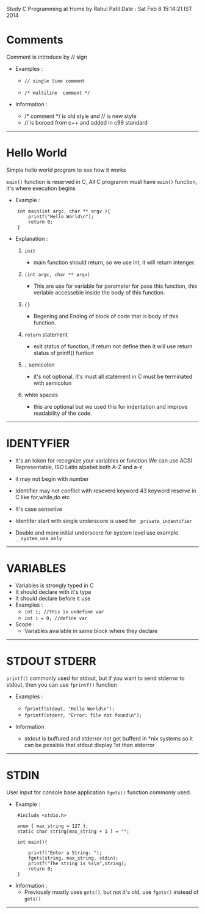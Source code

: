 Study C Programming at Home by Rahul Patil 
Date : Sat Feb  8 15:14:21 IST 2014

# Comments

Comment is introduce by // sign

 - Examples :

	- `// single line comment` 

	- `/* multiline 
	   comment */`

 - Information :
	- /* comment */ is old style and // is new style
	- // is boroed from c++ and added in c99 standard
	
***

# Hello World

Simple hello world program to see how it works

`main()` function is reserved in C, All C programm must have 
`main()` function, it's where execution begins 

 - Example :
````
	int main(int argc, char ** argv ){
		printf("Hello World\n");
		return 0;
	}
````
 - Explanation :
 
	1. `init` 	
		* main function should return, so we use int, it will
	 	  return intenger. 

	2. `(int argc, char ** argv)`

		* This are use for variable for parameter for
		  pass this function, this veriable accesseble 
		  inside the body of this function.

	3. `{}` 	
		* Begening and Ending of block of code 
		  that is body of this function. 

	4. `return` statement 
		* exit status of function, if return not define
		  then it will use return status of printf()
		  funtion

	5. `;` semicolon 
		* it's not optional, it's must 
		  all statement in C must be terminated with 
		  semicolon  

	6. white spaces
		* this are optional but we used this for
		  indentation and improve readability of
		  the code.

***
# IDENTYFIER 

 - It's an token for recognize your variables or function
   We can use ACSI Representable, ISO Latin alpabet 
   both A-Z and a-z

 - it may not begin with number
	
 - Identifier may not conflict with reseverd keyword
   43 keyword reserve in C like for,while,do etc

 - It's case sensetive 
	
 - Identifer start with single underscore is used for 
   `_private_indentifier`

 - Double and more initial underscore for system level
   use example  `__system_use_only`

***
# VARIABLES
 - Variables is strongly typed in C
 - It should declare with it's type 
 - It should declare before it use
 - Examples : 
    - `int i; //this is undefine var` 
    - `int i = 0; //define var`
 - Scope :
    - Variables available in same block where they declare 
 
***

# STDOUT STDERR

`printf()` commonly used for stdout, but if you want to send stderror 
to stdout, then you can use `fprintf()` function 

 - Examples :
    - `fprintf(stdout, "Hello World\n");`
    - `fprintf(stderr, "Error: file not found\n");`
    
 - Information 
    - stdout is buffured and stderror not get bufferd in *nix systems
      so it can be possible that stdout display 1st than stderror 

***
# STDIN

User input for console base application `fgets()` function commonly used. 

 - Example :
````
	#include <stdio.h>
	
	enum { max_string = 127 };
	static char string[max_string + 1 ] = "";
	
	int main(){

		printf("Enter a String: "); 
		fgets(string, max_string, stdin);
		printf("The string is %s\n",string);
		return 0;
	}
````	
  - Information :
     - Previously mostly uses `gets()`, but not it's old, use `fgets()`
       instead of `gets()`

***





